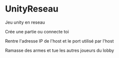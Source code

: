 # UnityReseau
Jeu unity en reseau

Crée une partie ou connecte toi

Rentre l'adresse IP de l'host et le port utilisé par l'host

Ramasse des armes et tue les autres joueurs du lobby
